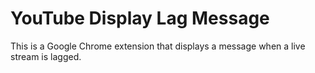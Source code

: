 # YouTube Display Lag Message

This is a Google Chrome extension that displays a message when a live stream is lagged.

